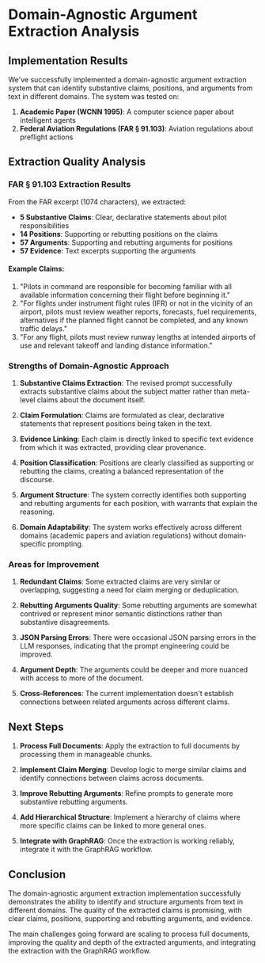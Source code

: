 # Domain-Agnostic Argument Extraction Analysis

## Implementation Results

We've successfully implemented a domain-agnostic argument extraction system that can identify substantive claims, positions, and arguments from text in different domains. The system was tested on:

1. **Academic Paper (WCNN 1995)**: A computer science paper about intelligent agents
2. **Federal Aviation Regulations (FAR § 91.103)**: Aviation regulations about preflight actions

## Extraction Quality Analysis

### FAR § 91.103 Extraction Results

From the FAR excerpt (1074 characters), we extracted:

- **5 Substantive Claims**: Clear, declarative statements about pilot responsibilities
- **14 Positions**: Supporting or rebutting positions on the claims
- **57 Arguments**: Supporting and rebutting arguments for positions
- **57 Evidence**: Text excerpts supporting the arguments

#### Example Claims:
1. "Pilots in command are responsible for becoming familiar with all available information concerning their flight before beginning it."
2. "For flights under instrument flight rules (IFR) or not in the vicinity of an airport, pilots must review weather reports, forecasts, fuel requirements, alternatives if the planned flight cannot be completed, and any known traffic delays."
3. "For any flight, pilots must review runway lengths at intended airports of use and relevant takeoff and landing distance information."

### Strengths of Domain-Agnostic Approach

1. **Substantive Claims Extraction**: The revised prompt successfully extracts substantive claims about the subject matter rather than meta-level claims about the document itself.

2. **Claim Formulation**: Claims are formulated as clear, declarative statements that represent positions being taken in the text.

3. **Evidence Linking**: Each claim is directly linked to specific text evidence from which it was extracted, providing clear provenance.

4. **Position Classification**: Positions are clearly classified as supporting or rebutting the claims, creating a balanced representation of the discourse.

5. **Argument Structure**: The system correctly identifies both supporting and rebutting arguments for each position, with warrants that explain the reasoning.

6. **Domain Adaptability**: The system works effectively across different domains (academic papers and aviation regulations) without domain-specific prompting.

### Areas for Improvement

1. **Redundant Claims**: Some extracted claims are very similar or overlapping, suggesting a need for claim merging or deduplication.

2. **Rebutting Arguments Quality**: Some rebutting arguments are somewhat contrived or represent minor semantic distinctions rather than substantive disagreements.

3. **JSON Parsing Errors**: There were occasional JSON parsing errors in the LLM responses, indicating that the prompt engineering could be improved.

4. **Argument Depth**: The arguments could be deeper and more nuanced with access to more of the document.

5. **Cross-References**: The current implementation doesn't establish connections between related arguments across different claims.

## Next Steps

1. **Process Full Documents**: Apply the extraction to full documents by processing them in manageable chunks.

2. **Implement Claim Merging**: Develop logic to merge similar claims and identify connections between claims across documents.

3. **Improve Rebutting Arguments**: Refine prompts to generate more substantive rebutting arguments.

4. **Add Hierarchical Structure**: Implement a hierarchy of claims where more specific claims can be linked to more general ones.

5. **Integrate with GraphRAG**: Once the extraction is working reliably, integrate it with the GraphRAG workflow.

## Conclusion

The domain-agnostic argument extraction implementation successfully demonstrates the ability to identify and structure arguments from text in different domains. The quality of the extracted claims is promising, with clear claims, positions, supporting and rebutting arguments, and evidence.

The main challenges going forward are scaling to process full documents, improving the quality and depth of the extracted arguments, and integrating the extraction with the GraphRAG workflow.
